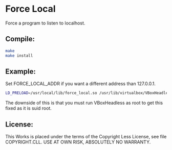 Force Local
===========

Force a program to listen to localhost.

Compile:
--------

```bash
make
make install
```

Example:
--------

Set FORCE_LOCAL_ADDR if you want a different address than 127.0.0.1.

```bash
LD_PRELOAD=/usr/local/lib/force_local.so /usr/lib/virtualbox/VBoxHeadless --startvm "VM name" --vnc --vncport 2000 --vncpass "pw" --width 800 --height 600
```
The downside of this is that you must run VBoxHeadless as root to get this fixed as it is suid root.


License:
--------

This Works is placed under the terms of the Copyright Less License,
see file COPYRIGHT.CLL.  USE AT OWN RISK, ABSOLUTELY NO WARRANTY.

